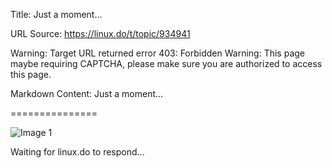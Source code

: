 Title: Just a moment...

URL Source: https://linux.do/t/topic/934941

Warning: Target URL returned error 403: Forbidden
Warning: This page maybe requiring CAPTCHA, please make sure you are authorized to access this page.

Markdown Content:
Just a moment...

===============

![Image 1](blob:http://localhost/deaec548461092c7e1c8180c655271cb)

Waiting for linux.do to respond...

